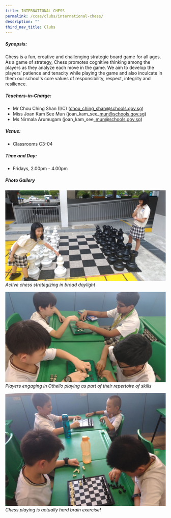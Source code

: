 ```yaml
---
title: INTERNATIONAL CHESS
permalink: /ccas/clubs/international-chess/
description: ""
third_nav_title: Clubs
---
```

##### **Synopsis:**
Chess is a fun, creative and challenging strategic board game for all ages. As a game of strategy, Chess promotes cognitive thinking among the players as they analyze each move in the game. We aim to develop the players’ patience and tenacity while playing the game and also inculcate in them our school's core values of responsibility, respect, integrity and resilience.

##### **Teachers-in-Charge:**
* Mr Chou Ching Shan (I/C) (chou_ching_shan@schools.gov.sg)
* Miss Joan Kam See Mun (joan\_kam\_see\_mun@schools.gov.sg)
* Ms Nirmala Arumugam (joan\_kam\_see\_mun@schools.gov.sg)    

##### **Venue:**
* Classrooms C3-04

##### Time and Day:
* Fridays, 2.00pm - 4.00pm

##### Photo Gallery
![](/images/CCAs/International%20Chess/CCA_Chess%20Club_2020_1.jpg)
*Active chess strategizing in broad daylight*

![](/images/CCAs/International%20Chess/CCA_Chess%20Club_2020_2.jpg)
*Players engaging in Othello playing as part of their repertoire of skills*

![](/images/CCAs/International%20Chess/CCA_Chess%20Club_2020_3.jpg)
*Chess playing is actually hard brain exercise!*